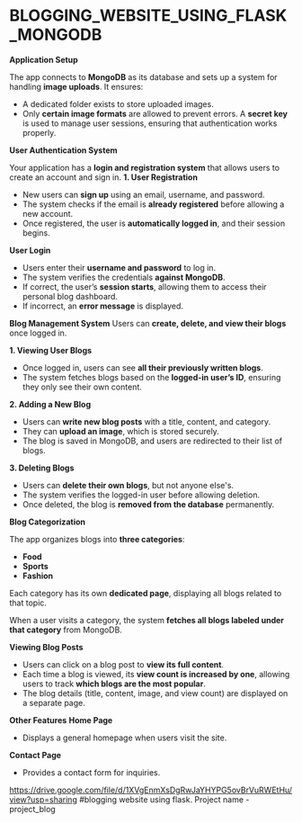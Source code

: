 # BLOGGING_WEBSITE_USING_FLASK_MONGODB

**Application Setup**

The app connects to **MongoDB** as its database and sets up a system for handling **image uploads**. It ensures:
- A dedicated folder exists to store uploaded images.
- Only **certain image formats** are allowed to prevent errors.
A **secret key** is used to manage user sessions, ensuring that authentication works properly.

**User Authentication System**

Your application has a **login and registration system** that allows users to create an account and sign in.
 **1. User Registration**
 
- New users can **sign up** using an email, username, and password.
- The system checks if the email is **already registered** before allowing a new account.
- Once registered, the user is **automatically logged in**, and their session begins.

**User Login**

- Users enter their **username and password** to log in.
- The system verifies the credentials **against MongoDB**.
- If correct, the user’s **session starts**, allowing them to access their personal blog dashboard.
- If incorrect, an **error message** is displayed.

**Blog Management System**
Users can **create, delete, and view their blogs** once logged in.

**1. Viewing User Blogs**
- Once logged in, users can see **all their previously written blogs**.
- The system fetches blogs based on the **logged-in user’s ID**, ensuring they only see their own content.

**2. Adding a New Blog**
- Users can **write new blog posts** with a title, content, and category.
- They can **upload an image**, which is stored securely.
- The blog is saved in MongoDB, and users are redirected to their list of blogs.

**3. Deleting Blogs**
- Users can **delete their own blogs**, but not anyone else's.
- The system verifies the logged-in user before allowing deletion.
- Once deleted, the blog is **removed from the database** permanently.

**Blog Categorization**

The app organizes blogs into **three categories**:  
- **Food**
- **Sports**
- **Fashion**

Each category has its own **dedicated page**, displaying all blogs related to that topic.

When a user visits a category, the system **fetches all blogs labeled under that category** from MongoDB.

**Viewing Blog Posts**

- Users can click on a blog post to **view its full content**.
- Each time a blog is viewed, its **view count is increased by one**, allowing users to track **which blogs are the most popular**.
- The blog details (title, content, image, and view count) are displayed on a separate page.

**Other Features**
**Home Page**
- Displays a general homepage when users visit the site.

**Contact Page**
- Provides a contact form for inquiries.


https://drive.google.com/file/d/1XVgEnmXsDgRwJaYHYPG5ovBrVuRWEtHu/view?usp=sharing    #blogging website using flask. Project name - project_blog
